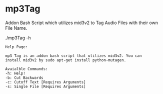 # mp3Tag
Addon Bash Script which utilizes mid3v2 to Tag Audio Files with their own File Name.

./mp3Tag -h

	Help Page:
	
	mp3 Tag is an addon bash script that utilizes mid3v2. You can
	install mid3v2 by sudo apt-get install python-mutagen.

	Avaialble Commands:
	-h: Help!
	-b: Cut Backwards
	-c: Cutoff Text [Requires Arguments]
	-s: Single File [Requires Arguments]
